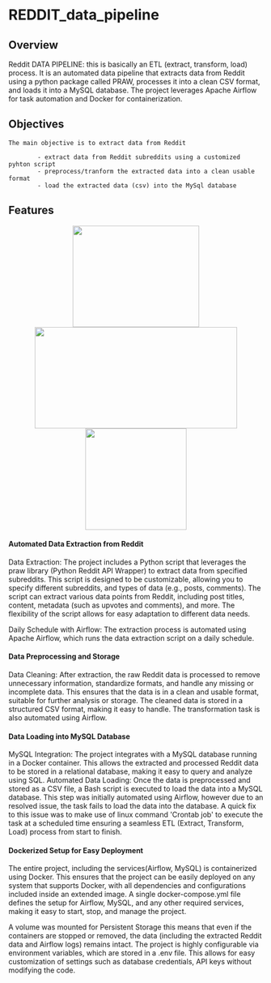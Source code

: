# REDDIT_data_pipeline

## Overview
Reddit DATA PIPELINE: this is basically an ETL (extract, transform, load) process. It is an automated data pipeline that extracts data from Reddit using a python package called PRAW, processes it into a clean CSV format, and loads it into a MySQL database. The project leverages Apache Airflow for task automation and Docker for containerization.

## Objectives
	The main objective is to extract data from Reddit 
		
			- extract data from Reddit subreddits using a customized pyhton script
			- preprocess/tranform the extracted data into a clean usable format 
			- load the extracted data (csv) into the MySql database
## Features

<p align="center">
  <img src="https://encrypted-tbn0.gstatic.com/images?q=tbn:ANd9GcTAaA225dLJvUoZmH6ZpsBUw9DFQNssDa-LTQ&s" width="250" height="200">
  <img src="https://media.licdn.com/dms/image/D5612AQFpyk1RHRQwLQ/article-cover_image-shrink_600_2000/0/1705757924083?e=2147483647&v=beta&t=OnPiaj1_9HQmHrWGOrHvrNFBUPOqdY7t7tY43CJuOgE" width="400" height="200">
  <img src="https://encrypted-tbn0.gstatic.com/images?q=tbn:ANd9GcTFPLXqRyw5PEl4ETnuzYuP5XhUI51sUdQzcg&s" width="200" height="200">
</p>

#### Automated Data Extraction from Reddit
Data Extraction: The project includes a Python script that leverages the praw library (Python Reddit API Wrapper) to extract data from specified subreddits. This script is designed to be customizable, allowing you to specify different subreddits, and types of data (e.g., posts, comments). The script can extract various data points from Reddit, including post titles, content, metadata (such as upvotes and comments), and more. The flexibility of the script allows for easy adaptation to different data needs.

Daily Schedule with Airflow: The extraction process is automated using Apache Airflow, which runs the data extraction script on a daily schedule.

#### Data Preprocessing and Storage
Data Cleaning: After extraction, the raw Reddit data is processed to remove unnecessary information, standardize formats, and handle any missing or incomplete data. This ensures that the data is in a clean and usable format, suitable for further analysis or storage.
The cleaned data is stored in a structured CSV format, making it easy to handle. 
The transformation task is also automated using Airflow.

#### Data Loading into MySQL Database
MySQL Integration: The project integrates with a MySQL database running in a Docker container. This allows the extracted and processed Reddit data to be stored in a relational database, making it easy to query and analyze using SQL.
Automated Data Loading: Once the data is preprocessed and stored as a CSV file, a Bash script is executed to load the data into a MySQL database. This step was initially automated using Airflow, however due to an resolved issue, the task fails to load the data into the database. A quick fix to this issue was to make use of linux  command 'Crontab job' to execute the task at a scheduled time ensuring a seamless ETL (Extract, Transform, Load) process from start to finish.

#### Dockerized Setup for Easy Deployment
The entire project, including the services(Airflow, MySQL) is containerized using Docker. This ensures that the project can be easily deployed on any system that supports Docker, with all dependencies and configurations included inside an extended image. A single docker-compose.yml file defines the setup for Airflow, MySQL, and any other required services, making it easy to start, stop, and manage the project.

A volume was mounted for Persistent Storage this means that even if the containers are stopped or removed, the data (including the extracted Reddit data and Airflow logs) remains intact.
The project is highly configurable via environment variables, which are stored in a .env file. This allows for easy customization of settings such as database credentials, API keys without modifying the code.
